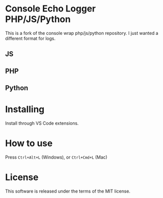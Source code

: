 # Console Echo Logger PHP/JS/Python

This is a fork of the console wrap php/js/python repository. I just wanted a different format for logs.

## JS

<!-- ![JS](https://github.com/Code-Elements/Console-Wrap-PHP-JS-Python/raw/HEAD/images/js.gif) -->

## PHP

<!-- ![PHP](https://github.com/Code-Elements/Console-Wrap-PHP-JS-Python/raw/HEAD/images/php.gif) -->

## Python

<!-- ![Python](https://github.com/Code-Elements/Console-Wrap-PHP-JS-Python/raw/HEAD/images/python.gif) -->

# Installing

Install through VS Code extensions.

# How to use

Press `Ctrl+Alt+L` (Windows), or `Ctrl+Cmd+L` (Mac)

# License

This software is released under the terms of the MIT license.
